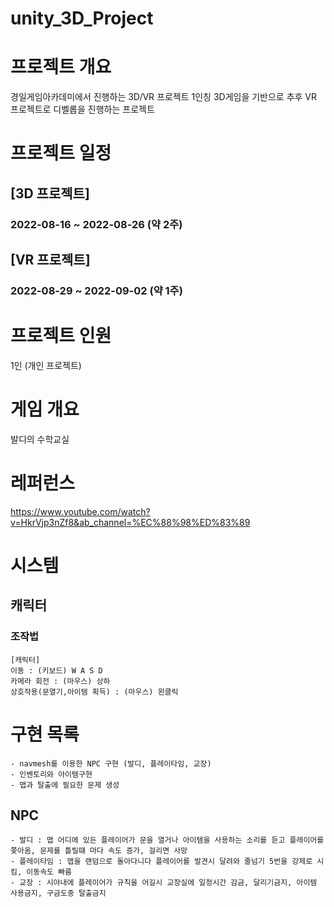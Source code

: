 # unity_3D_Project
# 프로젝트 개요
경일게임아카데미에서 진행하는 3D/VR 프로젝트
1인칭 3D게임을 기반으로 추후 VR 프로젝트로 디벨롭을 진행하는 프로젝트

# 프로젝트 일정
## [3D 프로젝트]
### 2022-08-16 ~ 2022-08-26 (약 2주)



## [VR 프로젝트]
### 2022-08-29 ~ 2022-09-02 (약 1주)

# 프로젝트 인원
1인 (개인 프로젝트)

# 게임 개요
발디의 수학교실

# 레퍼런스
https://www.youtube.com/watch?v=HkrVjp3nZf8&ab_channel=%EC%88%98%ED%83%89

# 시스템
## 캐릭터
### 조작법
```
[캐릭터]
이동 : (키보드) W A S D
카메라 회전 : (마우스) 상하
상호작용(문열기,아이템 획득) : (마우스) 왼클릭
```

# 구현 목록
```
- navmesh를 이용한 NPC 구현 (발디, 플레이타임, 교장)
- 인벤토리와 아이템구현
- 맵과 탈출에 필요한 문제 생성
```
## NPC
```
- 발디 : 맵 어디에 있든 플레이어가 문을 열거나 아이템을 사용하는 소리를 듣고 플레이어를 쫒아옴, 문제를 틀릴떄 마다 속도 증가, 걸리면 사망
- 플레이타임 : 맵을 랜덤으로 돌아다니다 플레이어를 발견시 달려와 줄넘기 5번을 강제로 시킴, 이동속도 빠름
- 교장 : 시야내에 플레이어가 규칙을 어길시 교장실에 일정시간 감금, 달리기금지, 아이템 사용금지, 구금도중 탈출금지
```
